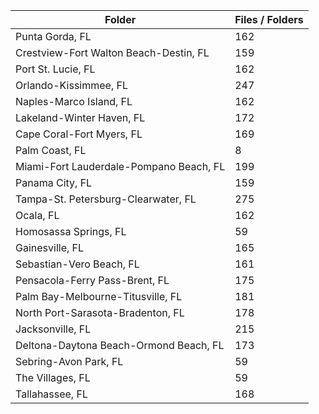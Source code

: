 | Folder                                  |   Files / Folders |
|-----------------------------------------|-------------------|
| Punta Gorda, FL                         |               162 |
| Crestview-Fort Walton Beach-Destin, FL  |               159 |
| Port St. Lucie, FL                      |               162 |
| Orlando-Kissimmee, FL                   |               247 |
| Naples-Marco Island, FL                 |               162 |
| Lakeland-Winter Haven, FL               |               172 |
| Cape Coral-Fort Myers, FL               |               169 |
| Palm Coast, FL                          |                 8 |
| Miami-Fort Lauderdale-Pompano Beach, FL |               199 |
| Panama City, FL                         |               159 |
| Tampa-St. Petersburg-Clearwater, FL     |               275 |
| Ocala, FL                               |               162 |
| Homosassa Springs, FL                   |                59 |
| Gainesville, FL                         |               165 |
| Sebastian-Vero Beach, FL                |               161 |
| Pensacola-Ferry Pass-Brent, FL          |               175 |
| Palm Bay-Melbourne-Titusville, FL       |               181 |
| North Port-Sarasota-Bradenton, FL       |               178 |
| Jacksonville, FL                        |               215 |
| Deltona-Daytona Beach-Ormond Beach, FL  |               173 |
| Sebring-Avon Park, FL                   |                59 |
| The Villages, FL                        |                59 |
| Tallahassee, FL                         |               168 |